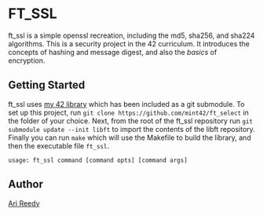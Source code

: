 # FT_SSL

ft_ssl is a simple openssl recreation, including the md5, sha256, and sha224 algorithms. This is a security project in the 42 curriculum. It introduces the concepts of hashing and message digest, and also the _basics_ of encryption.

## Getting Started

ft_ssl uses [my 42 library](https://github.com/mint42/libft) which has been included as a git submodule. To set up this project, run `git clone https://github.com/mint42/ft_select` in the folder of your choice. Next, from the root of the ft_ssl repository run `git submodule update --init libft` to import the contents of the libft repository. Finally you can run `make` which will use the Makefile to build the library, and then the executable file `ft_ssl`.

```
usage: ft_ssl command [command opts] [command args]
```

## Author

[Ari Reedy](https://github.com/mint42/)
